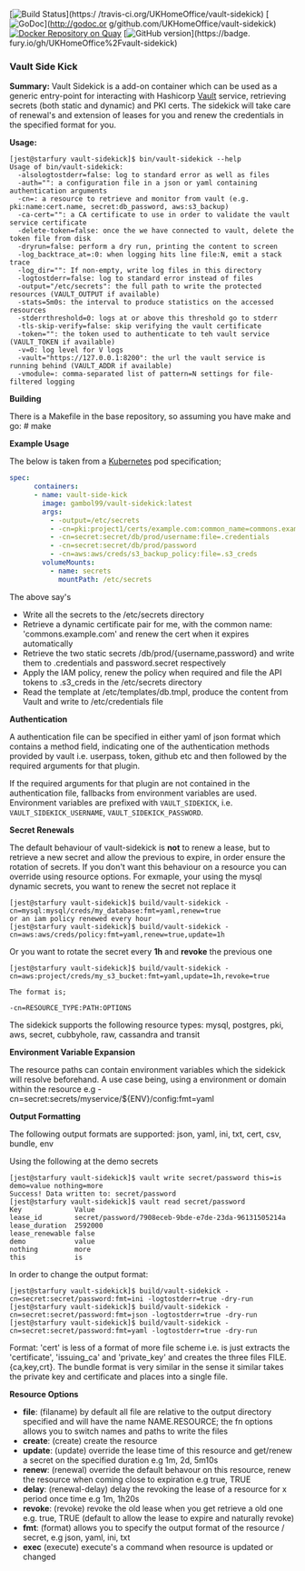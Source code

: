 [![Build Status](https://travis-ci.org/UKHomeOffice/vault-sidekick.svg?branch=master)](https:/
/travis-ci.org/UKHomeOffice/vault-sidekick)
[![GoDoc](http://godoc.org/github.com/UKHomeOffice/vault-sidekick?status.png)](http://godoc.or
g/github.com/UKHomeOffice/vault-sidekick)
[![Docker Repository on Quay](https://quay.io/repository/UKHomeOffice/vault-sidekick/status "D
ocker Repository on Quay")](https://quay.io/repository/UKHomeOffice/vault-sidekick)
[![GitHub version](https://badge.fury.io/gh/UKHomeOffice%2Fvault-sidekick.svg)](https://badge.
fury.io/gh/UKHomeOffice%2Fvault-sidekick)

### **Vault Side Kick**

**Summary:**
Vault Sidekick is a add-on container which can be used as a generic entry-point for interacting with Hashicorp [Vault](https://vaultproject.io) service, retrieving secrets
(both static and dynamic) and PKI certs. The sidekick will take care of renewal's and extension of leases for you and renew the credentials in the specified format for you.

**Usage:**

```shell
[jest@starfury vault-sidekick]$ bin/vault-sidekick --help
Usage of bin/vault-sidekick:
  -alsologtostderr=false: log to standard error as well as files
  -auth="": a configuration file in a json or yaml containing authentication arguments
  -cn=: a resource to retrieve and monitor from vault (e.g. pki:name:cert.name, secret:db_password, aws:s3_backup)
  -ca-cert="": a CA certificate to use in order to validate the vault service certificate
  -delete-token=false: once the we have connected to vault, delete the token file from disk
  -dryrun=false: perform a dry run, printing the content to screen
  -log_backtrace_at=:0: when logging hits line file:N, emit a stack trace
  -log_dir="": If non-empty, write log files in this directory
  -logtostderr=false: log to standard error instead of files
  -output="/etc/secrets": the full path to write the protected resources (VAULT_OUTPUT if available)
  -stats=5m0s: the interval to produce statistics on the accessed resources
  -stderrthreshold=0: logs at or above this threshold go to stderr
  -tls-skip-verify=false: skip verifying the vault certificate
  -token="": the token used to authenticate to teh vault service (VAULT_TOKEN if available)
  -v=0: log level for V logs
  -vault="https://127.0.0.1:8200": the url the vault service is running behind (VAULT_ADDR if available)
  -vmodule=: comma-separated list of pattern=N settings for file-filtered logging
```

**Building**

There is a Makefile in the base repository, so assuming you have make and go: # make

**Example Usage**

The below is taken from a [Kubernetes](https://github.com/kubernetes/kubernetes) pod specification;

```YAML
spec:
      containers:
      - name: vault-side-kick
        image: gambol99/vault-sidekick:latest
        args:
          - -output=/etc/secrets
          - -cn=pki:project1/certs/example.com:common_name=commons.example.com,revoke=true,update=2h
          - -cn=secret:secret/db/prod/username:file=.credentials
          - -cn=secret:secret/db/prod/password
          - -cn=aws:aws/creds/s3_backup_policy:file=.s3_creds
        volumeMounts:
          - name: secrets
            mountPath: /etc/secrets
```

The above say's

 - Write all the secrets to the /etc/secrets directory
 - Retrieve a dynamic certificate pair for me, with the common name: 'commons.example.com' and renew the cert when it expires automatically
 - Retrieve the two static secrets /db/prod/{username,password} and write them to .credentials and password.secret respectively
 - Apply the IAM policy, renew the policy when required and file the API tokens to .s3_creds in the /etc/secrets directory
 - Read the template at /etc/templates/db.tmpl, produce the content from Vault and write to /etc/credentials file

**Authentication**

A authentication file can be specified in either yaml of json format which contains a method field, indicating one of the authentication
methods provided by vault i.e. userpass, token, github etc and then followed by the required arguments for that plugin.

If the required arguments for that plugin are not contained in the authentication file, fallbacks from environment variables are used.
Environment variables are prefixed with `VAULT_SIDEKICK`, i.e. `VAULT_SIDEKICK_USERNAME`, `VAULT_SIDEKICK_PASSWORD`.

**Secret Renewals**

The default behaviour of vault-sidekick is **not** to renew a lease, but to retrieve a new secret and allow the previous to
expire, in order ensure the rotation of secrets. If you don't want this behaviour on a resource you can override using resource options. For exmaple,
your using the mysql dynamic secrets, you want to renew the secret not replace it

```shell
[jest@starfury vault-sidekick]$ build/vault-sidekick -cn=mysql:mysql/creds/my_database:fmt=yaml,renew=true
or an iam policy renewed every hour
[jest@starfury vault-sidekick]$ build/vault-sidekick -cn=aws:aws/creds/policy:fmt=yaml,renew=true,update=1h

```

Or you want to rotate the secret every **1h** and **revoke** the previous one

```shell
[jest@starfury vault-sidekick]$ build/vault-sidekick -cn=aws:project/creds/my_s3_bucket:fmt=yaml,update=1h,revoke=true

The format is;

-cn=RESOURCE_TYPE:PATH:OPTIONS
```

The sidekick supports the following resource types: mysql, postgres, pki, aws, secret, cubbyhole, raw, cassandra and transit

**Environment Variable Expansion**

The resource paths can contain environment variables which the sidekick will resolve beforehand. A use case being, using a environment
or domain within the resource e.g -cn=secret:secrets/myservice/${ENV}/config:fmt=yaml

**Output Formatting**

The following output formats are supported: json, yaml, ini, txt, cert, csv, bundle, env

Using the following at the demo secrets

```shell
[jest@starfury vault-sidekick]$ vault write secret/password this=is demo=value nothing=more
Success! Data written to: secret/password
[jest@starfury vault-sidekick]$ vault read secret/password
Key            	Value
lease_id       	secret/password/7908eceb-9bde-e7de-23da-96131505214a
lease_duration 	2592000
lease_renewable	false
demo           	value
nothing        	more
this           	is
```

In order to change the output format:

```shell
[jest@starfury vault-sidekick]$ build/vault-sidekick -cn=secret:secret/password:fmt=ini -logtostderr=true -dry-run
[jest@starfury vault-sidekick]$ build/vault-sidekick -cn=secret:secret/password:fmt=json -logtostderr=true -dry-run
[jest@starfury vault-sidekick]$ build/vault-sidekick -cn=secret:secret/password:fmt=yaml -logtostderr=true -dry-run
```

Format: 'cert' is less of a format of more file scheme i.e. is just extracts the 'certificate', 'issuing_ca' and 'private_key' and creates the three files FILE.{ca,key,crt}. The
bundle format is very similar in the sense it similar takes the private key and certificate and places into a single file.

**Resource Options**

- **file**: (filaname) by default all file are relative to the output directory specified and will have the name NAME.RESOURCE; the fn options allows you to switch names and paths to write the files
- **create**: (create) create the resource
- **update**: (update) override the lease time of this resource and get/renew a secret on the specified duration e.g 1m, 2d, 5m10s
- **renew**: (renewal) override the default behavour on this resource, renew the resource when coming close to expiration e.g true, TRUE
- **delay**: (renewal-delay) delay the revoking the lease of a resource for x period once time e.g 1m, 1h20s
- **revoke**: (revoke) revoke the old lease when you get retrieve a old one e.g. true, TRUE (default to allow the lease to expire and naturally revoke)
- **fmt**: (format) allows you to specify the output format of the resource / secret, e.g json, yaml, ini, txt
- **exec** (execute) execute's a command when resource is updated or changed
